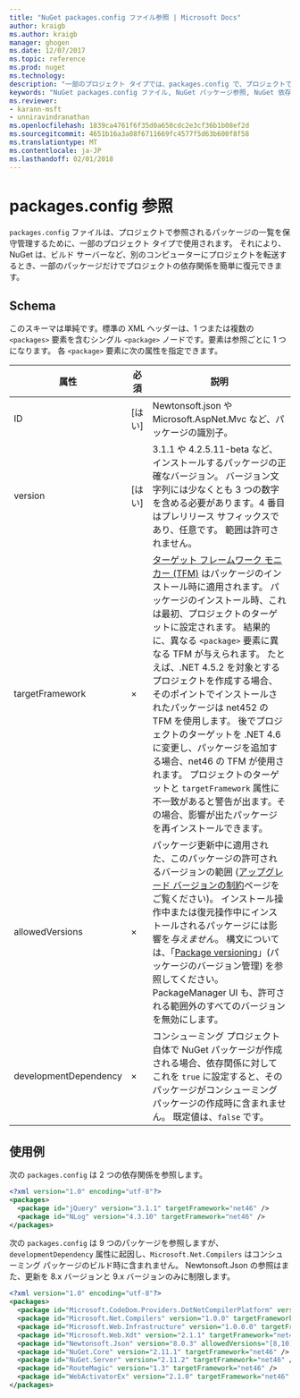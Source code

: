 ```yaml
---
title: "NuGet packages.config ファイル参照 | Microsoft Docs"
author: kraigb
ms.author: kraigb
manager: ghogen
ms.date: 12/07/2017
ms.topic: reference
ms.prod: nuget
ms.technology: 
description: "一部のプロジェクト タイプでは、packages.config で、プロジェクトで使用される NuGet パッケージの一覧が保守管理されます。"
keywords: "NuGet packages.config ファイル, NuGet パッケージ参照, NuGet 依存関係"
ms.reviewer:
- karann-msft
- unniravindranathan
ms.openlocfilehash: 1839ca4761f6f35d0a650cdc2e3cf36b1b08ef2d
ms.sourcegitcommit: 4651b16a3a08f6711669fc4577f5d63b600f8f58
ms.translationtype: MT
ms.contentlocale: ja-JP
ms.lasthandoff: 02/01/2018
---
```

# <a name="packagesconfig-reference"></a>packages.config 参照

`packages.config` ファイルは、プロジェクトで参照されるパッケージの一覧を保守管理するために、一部のプロジェクト タイプで使用されます。 それにより、NuGet は、ビルド サーバーなど、別のコンピューターにプロジェクトを転送するとき、一部のパッケージだけでプロジェクトの依存関係を簡単に復元できます。

## <a name="schema"></a>Schema

このスキーマは単純です。標準の XML ヘッダーは、1 つまたは複数の `<packages>` 要素を含むシングル `<package>` ノードです。要素は参照ごとに 1 つになります。 各 `<package>` 要素に次の属性を指定できます。

| 属性 | 必須 | 説明 |
| --- | --- | --- |
| ID | [はい] | Newtonsoft.json や Microsoft.AspNet.Mvc など、パッケージの識別子。 | 
| version | [はい] | 3.1.1 や 4.2.5.11-beta など、インストールするパッケージの正確なバージョン。 バージョン文字列には少なくとも 3 つの数字を含める必要があります。4 番目はプレリリース サフィックスであり、任意です。 範囲は許可されません。 | 
| targetFramework | × | [ターゲット フレームワーク モニカー (TFM)](target-frameworks.md) はパッケージのインストール時に適用されます。 パッケージのインストール時、これは最初、プロジェクトのターゲットに設定されます。 結果的に、異なる `<package>` 要素に異なる TFM が与えられます。 たとえば、.NET 4.5.2 を対象とするプロジェクトを作成する場合、そのポイントでインストールされたパッケージは net452 の TFM を使用します。 後でプロジェクトのターゲットを .NET 4.6 に変更し、パッケージを追加する場合、net46 の TFM が使用されます。 プロジェクトのターゲットと `targetFramework` 属性に不一致があると警告が出ます。その場合、影響が出たパッケージを再インストールできます。 | 
| allowedVersions | × | パッケージ更新中に適用された、このパッケージの許可されるバージョンの範囲 ([アップグレード バージョンの制約](../consume-packages/reinstalling-and-updating-packages.md#constraining-upgrade-versions)ページをご覧ください)。 インストール操作中または復元操作中にインストールされるパッケージには影響を*与えません*。 構文については、「[Package versioning](../reference/package-versioning.md#version-ranges-and-wildcards)」(パッケージのバージョン管理) を参照してください。 PackageManager UI も、許可される範囲外のすべてのバージョンを無効にします。 | 
| developmentDependency | × | コンシューミング プロジェクト自体で NuGet パッケージが作成される場合、依存関係に対してこれを `true` に設定すると、そのパッケージがコンシューミング パッケージの作成時に含まれません。 既定値は、`false` です。 | 

## <a name="examples"></a>使用例

次の `packages.config` は 2 つの依存関係を参照します。

```xml
<?xml version="1.0" encoding="utf-8"?>
<packages>
  <package id="jQuery" version="3.1.1" targetFramework="net46" />
  <package id="NLog" version="4.3.10" targetFramework="net46" />
</packages>
```

次の `packages.config` は 9 つのパッケージを参照しますが、`developmentDependency` 属性に起因し、`Microsoft.Net.Compilers` はコンシューミング パッケージのビルド時に含まれません。 Newtonsoft.Json の参照はまた、更新を 8.x バージョンと 9.x バージョンのみに制限します。

```xml
<?xml version="1.0" encoding="utf-8"?>
<packages>
  <package id="Microsoft.CodeDom.Providers.DotNetCompilerPlatform" version="1.0.0" targetFramework="net46" />
  <package id="Microsoft.Net.Compilers" version="1.0.0" targetFramework="net46" developmentDependency="true" />
  <package id="Microsoft.Web.Infrastructure" version="1.0.0.0" targetFramework="net46" />
  <package id="Microsoft.Web.Xdt" version="2.1.1" targetFramework="net46" />
  <package id="Newtonsoft.Json" version="8.0.3" allowedVersions="[8,10)" targetFramework="net46" />
  <package id="NuGet.Core" version="2.11.1" targetFramework="net46" />
  <package id="NuGet.Server" version="2.11.2" targetFramework="net46" />
  <package id="RouteMagic" version="1.3" targetFramework="net46" />
  <package id="WebActivatorEx" version="2.1.0" targetFramework="net46" />
</packages>
```
